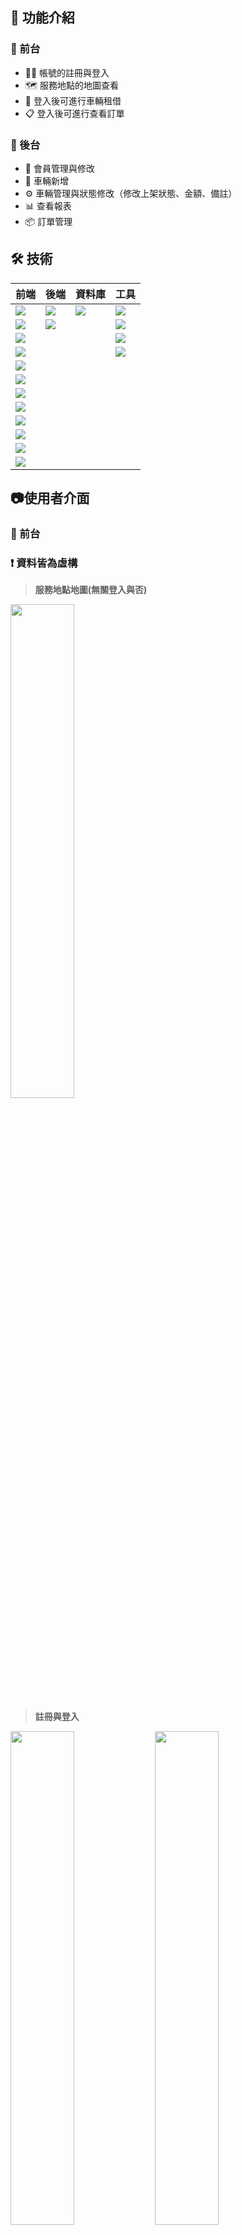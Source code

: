 ## 📂 功能介紹

### 📌 前台
- 🧑‍💻 帳號的註冊與登入
- 🗺️ 服務地點的地圖查看
- 🚗 登入後可進行車輛租借
- 📋 登入後可進行查看訂單

### 📌 後台
- 👥 會員管理與修改
- 🚙 車輛新增
- ⚙️ 車輛管理與狀態修改（修改上架狀態、金額、備註）
- 📊 查看報表
- 📦 訂單管理

## 🛠️ 技術

| 前端     | 後端          | 資料庫   | 工具   |
|----------|------------------|--------------------------------------------------------------------------------------------|------|
| <img src="https://img.shields.io/badge/axios-671ddf?style=flat-square" />         | <img src="https://img.shields.io/badge/PHP-777BB4?style=flat-square" />           | <img src="https://img.shields.io/badge/phpmyadmin-6C78AF?style=flat-square" />        |  <img src="https://img.shields.io/badge/VS CODE-0769AD?style=flat-square" /> |
| <img src="https://img.shields.io/badge/jQuery-0769AD?style=flat-square" />     | <img src="https://img.shields.io/badge/MySQL-005C84?style=flat-square" />       |               |   <img src="https://img.shields.io/badge/FileZilla-E34F26?style=flat-square" />   |
| <img src="https://img.shields.io/badge/Chart%20js-FF6384?style=flat-square" />     |          |           |  <img src="https://img.shields.io/badge/Oracle VM VirtualBox-0769AD?style=flat-square" />     |
| <img src="https://img.shields.io/badge/Leaflet-199900?style=flat-square" />     |           |               |   <img src="https://img.shields.io/badge/Postman-E34F26?style=flat-square" />   |
| <img src="https://img.shields.io/badge/sweetalert-ff6f61?style=flat-square" />        |        |       |
| <img src="https://img.shields.io/badge/AJAX-005571?style=flat-square" />     |              |                 |
| <img src="https://img.shields.io/badge/HTML5-E34F26?style=flat-square" />     |            |             |
| <img src="https://img.shields.io/badge/CSS3-1572B6?style=flat-square" />     |             |                |
| <img src="https://img.shields.io/badge/Vue%20js-35495E?style=flat-square" />     |            |            |
| <img src="https://img.shields.io/badge/Bootstrap-563D7C?style=flat-square" />     |         |           |
| <img src="https://img.shields.io/badge/animate.css-FF6B6B?style=flat-square" />     |       |         |
| <img src="https://img.shields.io/badge/WOW.js-0F1C3F?style=flat-square" />     |           |              |

## 📷使用者介面

### 📌 前台

### ❗ 資料皆為虛構

>**服務地點地圖(無關登入與否)**

<img src="https://imgur.com/QTGkQSr.jpg" width="45%" />

>**註冊與登入**

<img src="https://imgur.com/7dqampw.jpg" width="45%" /> <img src="https://imgur.com/gkQBDTe.jpg" width="45%" />

>**登入前/登入後**

<img src="https://imgur.com/mxbnmzp.jpg" width="45%" /> <img src="https://imgur.com/j7HSSl6.jpg" width="45%" />

>**租車介面/訂單頁面**

<img src="https://imgur.com/N69WsBR.jpg" width="45%" /> <img src="https://imgur.com/FrQg7Cs.jpg" width="45%" />

### 📌 後台

### ❗ 資料皆為虛構

>**會員列表/資料更新**

<img src="https://imgur.com/hoAqiSz.jpg" width="45%" />

>**車輛新增/車輛列表(修改車輛資訊，修改上架狀態、金額、備註)**

<img src="https://imgur.com/Z1NfIRb.jpg" width="45%" /> <img src="https://imgur.com/iUgFTQR.jpg" width="45%" />

>**訂單管理/報表**

<img src="https://imgur.com/81dcQNf.jpg" width="45%" /> <img src="https://imgur.com/IMFAaUb.jpg" width="45%" />

## 🙌 聯絡我

有任何建議或回饋歡迎聯絡我！

📧 Email: cx90309@gmail.com

🔗 GitHub: Kris0309
